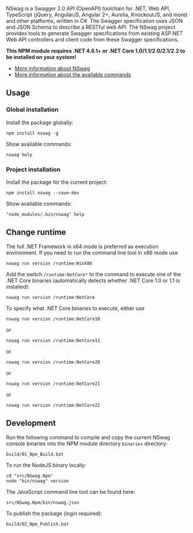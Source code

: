 NSwag is a Swagger 2.0 API (OpenAPI) toolchain for .NET, Web API, TypeScript (jQuery, AngularJS, Angular 2+, Aurelia, KnockoutJS, and more) and other platforms, written in C#. The Swagger specification uses JSON and JSON Schema to describe a RESTful web API. The NSwag project provides tools to generate Swagger specifications from existing ASP.NET Web API controllers and client code from these Swagger specifications. 

**This NPM module requires .NET 4.6.1+ or .NET Core 1.0/1.1/2.0/2.1/2.2 to be installed on your system!**

- [More information about NSwag](http://nswag.org)
- [More information about the available commands](https://github.com/NSwag/NSwag/wiki/CommandLine)

## Usage

### Global installation

Install the package globally: 

    npm install nswag -g

Show available commands: 

    nswag help

### Project installation
	
Install the package for the current project: 

    npm install nswag --save-dev
	
Show available commands: 

    "node_modules/.bin/nswag" help

## Change runtime

The full .NET Framework in x64 mode is preferred as execution environment. If you need to run the command line tool in x86 mode use

	nswag run version /runtime:WinX86

Add the switch `/runtime:NetCore*` to the command to execute one of the .NET Core binaries (automatically detects whether .NET Core 1.0 or 1.1 is installed): 

    nswag run version /runtime:NetCore
	
To specify what .NET Core binaries to execute, either use 

    nswag run version /runtime:NetCore10

or

    nswag run version /runtime:NetCore11

or

    nswag run version /runtime:NetCore20

or

    nswag run version /runtime:NetCore21

or

    nswag run version /runtime:NetCore22
	
## Development

Run the following command to compile and copy the current NSwag console binaries into the NPM module directory `binaries` directory: 

    build/01_Npm_Build.bat

To run the NodeJS binary locally: 

    cd "src/NSwag.Npm"
    node "bin/nswag" version

The JavaScript command line tool can be found here: 

    src/NSwag.Npm/bin/nswag.json
	
To publish the package (login required): 

    build/02_Npm_Publish.bat
